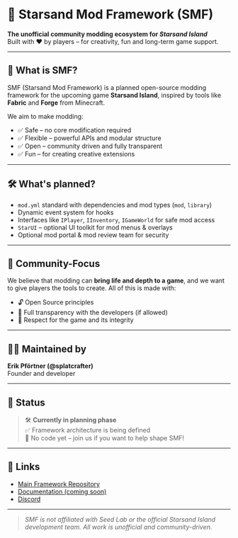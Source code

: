 # 🧩 Starsand Mod Framework (SMF)

**The unofficial community modding ecosystem for _Starsand Island_**  
Built with ❤️ by players – for creativity, fun and long-term game support.

---

## 🌟 What is SMF?

SMF (Starsand Mod Framework) is a planned open-source modding framework for the upcoming game **Starsand Island**, inspired by tools like **Fabric** and **Forge** from Minecraft.

We aim to make modding:

- ✅ Safe – no core modification required
- ✅ Flexible – powerful APIs and modular structure
- ✅ Open – community driven and fully transparent
- ✅ Fun – for creating creative extensions

---

## 🛠️ What's planned?

- `mod.yml` standard with dependencies and mod types (`mod`, `library`)
- Dynamic event system for hooks
- Interfaces like `IPlayer`, `IInventory`, `IGameWorld` for safe mod access
- `StarUI` – optional UI toolkit for mod menus & overlays
- Optional mod portal & mod review team for security

---

## 💬 Community-Focus

We believe that modding can **bring life and depth to a game**, and we want to give players the tools to create. All of this is made with:

- 🔓 Open Source principles
- 🔄 Full transparency with the developers (if allowed)
- 💖 Respect for the game and its integrity

---

## 👨‍💻 Maintained by

**Erik Pförtner (@splatcrafter)**  
Founder and developer

---

## 📡 Status

> 🛠️ **Currently in planning phase**  
> ✅ Framework architecture is being defined  
> 🚧 No code yet – join us if you want to help shape SMF!

---

## 📎 Links

- [Main Framework Repository](https://github.com/Starsand-Modding-Framework/smf)
- [Documentation (coming soon)](#)
- [Discord](https://discord.gg/3Tus9NEKbb)

---

> _SMF is not affiliated with Seed Lab or the official Starsand Island development team. All work is unofficial and community-driven._
